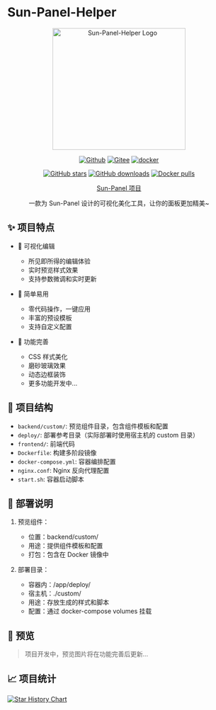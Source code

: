 # Sun-Panel-Helper

<div align="center">
  <img src="https://picture.agsv.top/123/2025/01/07/677c9648da6dc/logo.png" width="300" height="275" alt="Sun-Panel-Helper Logo" />

  [![Github](https://img.shields.io/badge/Github-123456?logo=github&labelColor=242424)](https://github.com/madrays/sun-panel-helper)
  [![Gitee](https://img.shields.io/badge/Gitee-123456?logo=gitee&labelColor=c71d23)](https://gitee.com/madrays/sun-panel-helper)
  [![docker](https://img.shields.io/badge/docker-123456?logo=docker&logoColor=fff&labelColor=1c7aed)](https://hub.docker.com/r/madrays/sun-panel-helper)

  [![GitHub stars](https://img.shields.io/github/stars/madrays/sun-panel-helper?style=flat&logo=github)](https://github.com/madrays/sun-panel-helper)
  [![GitHub downloads](https://img.shields.io/github/downloads/madrays/sun-panel-helper/total.svg?logo=github)](https://github.com/madrays/sun-panel-helper/releases)
  [![Docker pulls](https://img.shields.io/docker/pulls/madrays/sun-panel-helper.svg?logo=docker)](https://hub.docker.com/r/madrays/sun-panel-helper)

  [Sun-Panel 项目](https://github.com/hslr-s/sun-panel)

  一款为 Sun-Panel 设计的可视化美化工具，让你的面板更加精美~
</div>

## ✨ 项目特点

- 🎨 可视化编辑
  - 所见即所得的编辑体验
  - 实时预览样式效果
  - 支持参数微调和实时更新

- 🚀 简单易用
  - 零代码操作，一键应用
  - 丰富的预设模板
  - 支持自定义配置

- 🎯 功能完善
  - CSS 样式美化
  - 磨砂玻璃效果
  - 动态边框装饰
  - 更多功能开发中...

## 📝 项目结构

- `backend/custom/`: 预览组件目录，包含组件模板和配置
- `deploy/`: 部署参考目录（实际部署时使用宿主机的 custom 目录）
- `frontend/`: 前端代码
- `Dockerfile`: 构建多阶段镜像
- `docker-compose.yml`: 容器编排配置
- `nginx.conf`: Nginx 反向代理配置
- `start.sh`: 容器启动脚本

## 🚀 部署说明

1. 预览组件：
   - 位置：backend/custom/
   - 用途：提供组件模板和配置
   - 打包：包含在 Docker 镜像中

2. 部署目录：
   - 容器内：/app/deploy/
   - 宿主机：./custom/
   - 用途：存放生成的样式和脚本
   - 配置：通过 docker-compose volumes 挂载

## 📸 预览

> 项目开发中，预览图片将在功能完善后更新...

## 📈 项目统计

[![Star History Chart](https://api.star-history.com/svg?repos=madrays/sun-panel-helper&type=Date)](https://star-history.com/#madrays/sun-panel-helper&Date)
